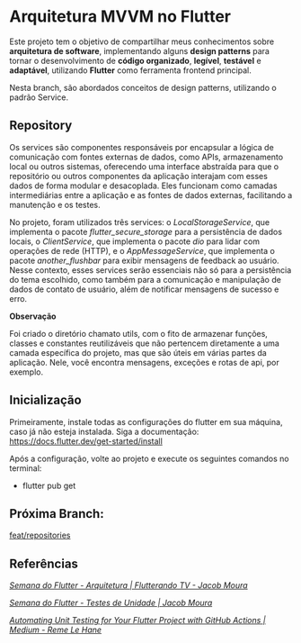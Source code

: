 # Arquitetura MVVM no Flutter

Este projeto tem o objetivo de compartilhar meus conhecimentos sobre **arquitetura de software**,  implementando alguns **design patterns** para tornar o desenvolvimento de **código organizado**, **legível**, **testável** e **adaptável**, utilizando **Flutter** como ferramenta frontend principal.

Nesta branch, são abordados conceitos de design patterns, utilizando o padrão Service.

## Repository

Os services são componentes responsáveis por encapsular a lógica de comunicação com fontes externas de dados, como APIs, armazenamento local ou outros sistemas, oferecendo uma interface abstraída para que o repositório ou outros componentes da aplicação interajam com esses dados de forma modular e desacoplada. Eles funcionam como camadas intermediárias entre a aplicação e as fontes de dados externas, facilitando a manutenção e os testes.

No projeto, foram utilizados três services: o *LocalStorageService*, que implementa o pacote *flutter_secure_storage* para a persistência de dados locais, o *ClientService*, que implementa o pacote *dio* para lidar com operações de rede (HTTP), e o *AppMessageService*, que implementa o pacote *another_flushbar* para exibir mensagens de feedback ao usuário. Nesse contexto, esses services serão essenciais não só para a persistência do tema escolhido, como também para a comunicação e manipulação de dados de contato de usuário, além de notificar mensagens de sucesso e erro.

**Observação**

Foi criado o diretório chamato utils, com o fito de armazenar funções, classes e constantes reutilizáveis que não pertencem diretamente a uma camada específica do projeto, mas que são úteis em várias partes da aplicação. Nele, você encontra mensagens, exceções e rotas de api, por exemplo.

## Inicialização

Primeiramente, instale todas as configurações do flutter em sua máquina, caso já não esteja instalada. Siga a documentação: https://docs.flutter.dev/get-started/install

Após a configuração, volte ao projeto e execute os seguintes comandos no terminal:

- flutter pub get

## Próxima Branch:

[feat/repositories](https://github.com/lazaroalexandre/arquitetura_mvvm_flutter/tree/feat/services)

## Referências

*[Semana do Flutter - Arquitetura | Flutterando TV - Jacob Moura](https://www.youtube.com/watch?v=8lqj7YQ71lo&list=PLlBnICoI-g-c_ZIHqzQjg5E4Re92-qYXn)*

*[Semana do Flutter - Testes de Unidade | Jacob Moura](https://www.youtube.com/watch?v=zlYQe-9QMug&list=PLlBnICoI-g-etEtbvgDnO40SYKOSktCj4)*

*[Automating Unit Testing for Your Flutter Project with GitHub Actions | Medium - Reme Le Hane](https://remelehane.medium.com/automating-unit-testing-for-your-flutter-project-with-github-actions-8b18f30a65fa)*